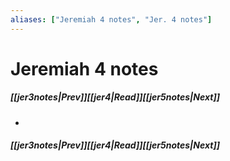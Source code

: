 ```yaml
---
aliases: ["Jeremiah 4 notes", "Jer. 4 notes"]
---
```

# Jeremiah 4 notes
##### <span class=arrow-left></span>[[jer3notes|Prev]]<span class=navigation-separator></span>[[jer4|Read]]<span class=navigation-separator></span>[[jer5notes|Next]]<span class=arrow-right></span>
- 
##### <span class=arrow-left></span>[[jer3notes|Prev]]<span class=navigation-separator></span>[[jer4|Read]]<span class=navigation-separator></span>[[jer5notes|Next]]<span class=arrow-right></span>
